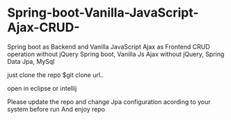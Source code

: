 # Spring-boot-Vanilla-JavaScript-Ajax-CRUD-
Spring boot as Backend and Vanilla JavaScript Ajax as Frontend CRUD operation without jQuery
Spring boot, Vanilla Js Ajax without jQuery, Spring Data Jpa, MySql

just clone the repo $git clone url..

open in eclipse or intellij

Please update the repo and change Jpa configuration acording to your system before run And enjoy repo
